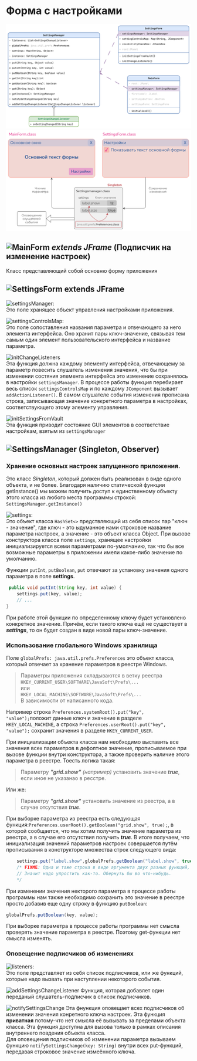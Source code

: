 # Форма с настройками

![Изображение](Settings.png "Диаграмма классов")
![Изображение](Diagram_1.png "Диаграмма принципа работы")

## ![MainForm](https://img.shields.io/badge/MainForm-.class-gray?labelColor=blue&style=for-the-badge) _extends JFrame_ (Подписчик на изменение настроек)

Класс представляющий собой основню форму приложения

## ![SettingsForm](https://img.shields.io/badge/SettingsForm-.class-gray?labelColor=blue&style=for-the-badge) extends JFrame

![settingsManager: ](https://img.shields.io/badge/settingsManager:-SettingsManager-green?style=flat)  
Это поле хранящее объект управления настройками приложения.

![settingsControlsMap: ](https://img.shields.io/badge/settingsControlsMap:-Map%3CString,%20JComponent%3E-green?style=flat)  
Это поле сопоставления названия параметра и отвечающего за него элемента
интерфейса. Оно хранит пары ключ-значение, связывая тем самым один элемент пользовательского интерфейса и название
параметра.

![initChangeListeners](https://img.shields.io/badge/initChangeListeners-()-violet?style=flat)  
Эта функция должна каждому элементу интерфейса, отвечающему за параметр повесить слушатель изменения значения, что бы
при изменении состяния элемента интерфейса это изменение сохранялось в настройки `settingsManager`. В процессе работы
функция перебирает весь список `settingsControlsMap` и по каждому `JComponent` вызывает `addActionListener()`. В самом
слушателе события изменения прописана строка, записывающая значение конкретного параметра в настройках, соответствующего
этому элементу управления.  

![initSettingsFromVault](https://img.shields.io/badge/initSettingsFromVault-()-violet?style=flat)  
Эта функция приводит состояние GUI элементов в соответствие настройкам, взятым из `settingsManager`

## ![SettingsManager](https://img.shields.io/badge/SettingsManager-.class-gray?labelColor=blue&style=for-the-badge) (Singleton, Observer)

### Хранение основных настроек запущенного приложения.

Это класс _Singleton_, который должен быть реализован в виде одного объекта, и не более. Благодаря наличию статической
функции getInstance() мы можем получить доступ к единственному объекту этого класса из любого места программы
строкой: `SettingsManager.getInstance()`

![settings: ](https://img.shields.io/badge/settings:-Map%3CString,%20Object%3E-green?style=flat)  
Это объект класса `HashSet<>` предствляющий из себя список пар "ключ -
значение", где ключ - это ыдуманное нами строковое название параметра настроек, а значение - это объект класса
Object. При вызове конструктора класса поле `settings`, хранящее настройки инициализируется всеми
параметрами по-умолчанию, так что бы все возможные параметры в приложении имели какое-либо
значение по умолчанию.

Функции `putInt`, `putBoolean`, `put` отвечают за установку значения одного параметра в поле **settings**.

```java
 public void putInt(String key, int value) {
    settings.put(key, value);
    // ...
}
```

При работе этой функции по определенному ключу будет установлено конкретное значение. Причём, если такого ключа ещё не
существует в _**settings**_, то он будет создан в виде новой пары ключ-значение.

### Использование глобального Windows хранилища

Поле `globalPrefs: java.util.prefs.Preferences` это объект класса, который отвечает за хранение параметров в реестре
Windows.
> Параметры приложения складываются в ветку реестра
> `HKEY_CURRENT_USER\SOFTWARE\JavaSoft\Prefs\...`  
> или  
> `HKEY_LOCAL_MACHINE\SOFTWARE\JavaSoft\Prefs\...`  
> В зависимости от написанного кода.

Например строка `Preferences.systemRoot().put("key", "value");`положит данные ключ и значение в
разделе `HKEY_LOCAL_MACHINE`, а строка `Preferences.userRoot().put("key", "value");` сохранит значения в
разделе `HKEY_CURRENT_USER`.

При инициализации объекта класса нам необходимо выставить все значения всех параметров в дефолтное значение,
прописываемое при вызове функции внутри конструктора, а также проверить наличие этого параметра в реестре. Тоесть логика
такая:
> Параметру _**"grid.show"**_ _(например)_ установить значение _**true**_, если иное не указанао в ресстре.

Или же:
> Параметру _**"grid.show"**_ установить значение из реестра, а в случае отсутствия _**true**_.

При выборке параметра из реестра есть следующая функция:`Preferences.userRoot().getBoolean("grid.show", true);`, в
которой сообщается, что мы хотим получить значение параметра из реестра, а в случае его отсутствия получить _**true**_.
В итоге получаем, что инициализация значений параметров настроек совершается путём прописывания в конструкторе множества
строк следующего вида:

```java
    settings.put("label.show",globalPrefs.getBoolean("label.show", true));
    /* FIXME: Одна и таже строка в виде аргумента двух разных функций, и разными они не будут.
    // Значит надо упростить как-то. Обернуть бы во что-нибудь.
    */
```

При изменении значения некторого параметра в процессе работы программы нам также необходимо сохранить это значение в
реестре просто добавив еще одну строку в функцию `putBoolean`:

```java
globalPrefs.putBoolean(key, value);
```

При выборке параметра в процессе работы программы нет смысла проверять значение параметра в реестре. Поэтому get-функции
нет смысла изменять.

### Оповещение подписчиков об изменениях

![listeners: ](https://img.shields.io/badge/listeners:-List%3CSettingsChangeListener%3E-green?style=flat)  
Это поле представляет из себя список подписчиков, или же функций, которые надо
вызвать при наступлении некоторого события.

![addSettingsChangeListener](https://img.shields.io/badge/addSettingsChangeListener-(listener:%20SettingsChangeListener)-violet?style=flat)  
Функция, которая добавлет один переданый слушатель-подписчик в список подписчиков.

![notifySettingsChange](https://img.shields.io/badge/notifySettingsChange-(key:%20String)-violet?style=flat)  
Эта фнункция оповещает всех подписчиков об изменении значения конретного ключа настроек.
Эта функция **приватная** потому-что нет смысла её вызывать за пределами объекта класса. Эта функция доступна для вызова
только в рамках описания внутреннего повдения объекта класса.  
Для оповещения подписчиков об изменении параметра вызываем функцию `notifySettingsChange(key: String)` внутри всех
put-функций, передавая строковое значение измеённого ключа.



